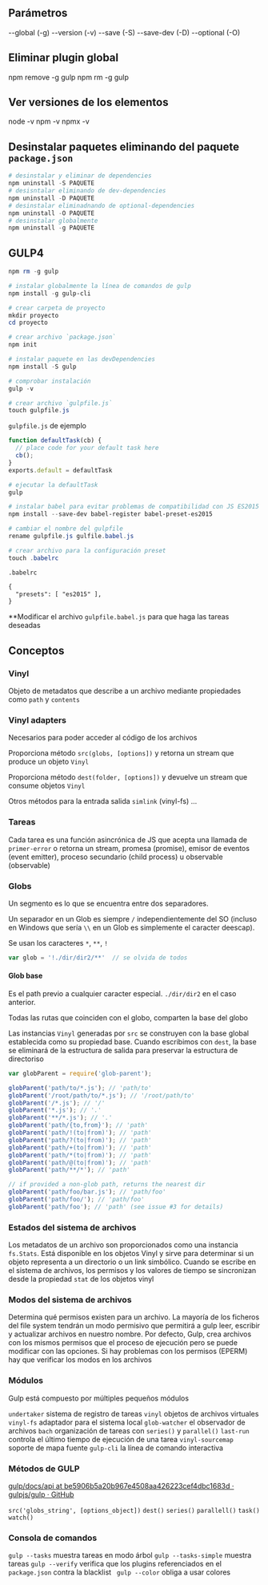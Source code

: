 ## Parámetros
--global (-g)
--version (-v)
--save (-S)
--save-dev (-D)
--optional (-O)

## Eliminar plugin global
npm remove -g gulp
npm rm -g gulp

## Ver versiones de los elementos
node -v
npm -v
npmx -v

## Desinstalar paquetes eliminando del paquete `package.json`


```powershell
# desinstalar y eliminar de dependencies
npm uninstall -S PAQUETE
# desisntalar eliminando de dev-dependencies
npm uninstall -D PAQUETE
# desinstalar eliminadnando de optional-dependencies
npm uninstall -O PAQUETE
# desinstalar globalmente
npm uninstall -g PAQUETE
```

## GULP4

```powershell
npm rm -g gulp

# instalar globalmente la línea de comandos de gulp
npm install -g gulp-cli

# crear carpeta de proyecto
mkdir proyecto
cd proyecto

# crear archivo `package.json`
npm init

# instalar paquete en las devDependencies
npm install -S gulp

# comprobar instalación
gulp -v

# crear archivo `gulpfile.js`
touch gulpfile.js
```

`gulpfile.js` de ejemplo
```js
function defaultTask(cb) {
  // place code for your default task here
  cb();
}
exports.default = defaultTask
```

```powershell
# ejecutar la defaultTask
gulp

# instalar babel para evitar problemas de compatibilidad con JS ES2015
npm install --save-dev babel-register babel-preset-es2015

# cambiar el nombre del gulpfile
rename gulpfile.js gulfile.babel.js

# crear archivo para la configuración preset
touch .babelrc
```

`.babelrc`
```txt
{
  "presets": [ "es2015" ],
}
```

**Modificar el archivo `gulpfile.babel.js` para que haga las tareas deseadas


## Conceptos

### Vinyl

Objeto de metadatos que describe a un archivo mediante propiedades como `path` y `contents`

### Vinyl adapters

Necesarios para poder acceder al código de los archivos

Proporciona método `src(globs, [options])` y retorna un  stream que produce un objeto `Vinyl`

Proporciona método `dest(folder, [options])` y devuelve un stream que consume objetos `Vinyl`

Otros métodos para la entrada salida `simlink` (vinyl-fs) ...

### Tareas

Cada tarea es una función asincrónica de JS que acepta una llamada de `primer-error` o retorna un stream, promesa (promise), emisor de eventos (event emitter), proceso secundario (child process) u observable (observable)

### Globs

Un segmento es lo que se encuentra entre dos separadores.

Un separador en un Glob es siempre `/` independientemente del SO (incluso en Windows que sería `\\` en un Glob es simplemente el caracter deescap).

Se usan los caracteres `*`, `**`, `!`

```js
var glob = '!./dir/dir2/**'  // se olvida de todos 
```

#### Glob base

Es el path previo a cualquier caracter especial.
`./dir/dir2` en el caso anterior.

 Todas las rutas que coinciden con el globo, comparten la base del globo

 Las instancias `Vinyl` generadas por `src` se construyen con la base global establecida como su propiedad base.
 Cuando escribimos con `dest`, la base se eliminará de la estructura de salida para preservar la estructura de directoriso

 ```js
 var globParent = require('glob-parent');

globParent('path/to/*.js'); // 'path/to'
globParent('/root/path/to/*.js'); // '/root/path/to'
globParent('/*.js'); // '/'
globParent('*.js'); // '.'
globParent('**/*.js'); // '.'
globParent('path/{to,from}'); // 'path'
globParent('path/!(to|from)'); // 'path'
globParent('path/?(to|from)'); // 'path'
globParent('path/+(to|from)'); // 'path'
globParent('path/*(to|from)'); // 'path'
globParent('path/@(to|from)'); // 'path'
globParent('path/**/*'); // 'path'

// if provided a non-glob path, returns the nearest dir
globParent('path/foo/bar.js'); // 'path/foo'
globParent('path/foo/'); // 'path/foo'
globParent('path/foo'); // 'path' (see issue #3 for details)
 ```

 ### Estados del sistema de archivos
 Los metadatos de un archivo son proporcionados como una instancia `fs.Stats`.
 Está disponible en los objetos Vinyl y sirve para determinar si un objeto representa a un directorio o un link simbólico.
 Cuando se escribe en el sistema de archivos, los permisos y los valores de tiempo se sincronizan desde la propiedad `stat` de los objetos vinyl

 ### Modos del sistema de archivos
 Determina qué permisos existen para un archivo.
 La mayoría de los ficheros del file system tendrán un modo permisivo que permitirá a gulp leer, escribir y actualizar archivos en nuestro nombre. 
 Por defecto, Gulp, crea archivos con los mismos permisos que el proceso de ejecución pero se puede modificar con las opciones.
 Si hay problemas con los permisos (EPERM) hay que verificar los modos en los archivos
 
 ### Módulos
 Gulp está compuesto por múltiples pequeños módulos

 `undertaker` sistema de registro de tareas
 `vinyl` objetos de archivos virtuales
 `vinyl-fs` adaptador para el sistema local
 `glob-watcher` el observador de archivos
 `bach` organización de tareas con `series()` y `parallel()`
 `last-run` controla el último tiempo de ejecución de una tarea
 `vinyl-sourcemap` soporte de mapa fuente
 `gulp-cli` la línea de comando interactiva

 ### Métodos de GULP
 [gulp/docs/api at be5906b5a20b967e4508aa426223cef4dbc1683d · gulpjs/gulp · GitHub](https://github.com/gulpjs/gulp/tree/be5906b5a20b967e4508aa426223cef4dbc1683d/docs/api)

 `src('globs_string', [options_object])`
 `dest()`
 `series()`
 `parallell()`
 `task()`
 `watch()`


### Consola de comandos

`gulp --tasks` muestra tareas en modo árbol
`gulp --tasks-simple` muestra tareas
`gulp --verify` verifica que los plugins referenciados en el `package.json` contra la blacklist
` gulp --color` obliga a usar colores
